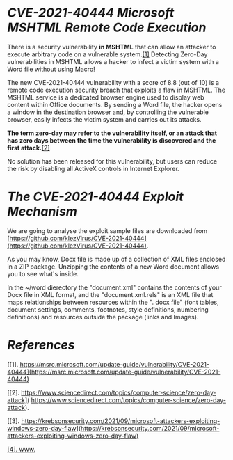 # *CVE-2021-40444 Microsoft MSHTML Remote Code Execution*

There is a security vulnerability **in MSHTML** that can allow an attacker to execute arbitrary code on a vulnerable system.[[1]](https://msrc.microsoft.com/update-guide/vulnerability/CVE-2021-40444) Detecting Zero-Day vulnerabilities in MSHTML allows a hacker to infect a victim system with a Word file without using Macro!

The new CVE-2021-40444 vulnerability with a score of 8.8 (out of 10) is a remote code execution security breach that exploits a flaw in MSHTML. The MSHTML service is a dedicated browser engine used to display web content within Office documents. By sending a Word file, the hacker opens a window in the destination browser and, by controlling the vulnerable browser, easily infects the victim system and carries out its attacks.

**The term zero-day may refer to the vulnerability itself, or an attack that has zero days between the time the vulnerability is discovered and the first attack.**[[2]](https://krebsonsecurity.com/2021/09/microsoft-attackers-exploiting-windows-zero-day-flaw)

No solution has been released for this vulnerability, but users can reduce the risk by disabling all ActiveX controls in Internet Explorer.

# *The CVE-2021-40444 Exploit Mechanism*

We are going to analyse the exploit sample files are downloaded from  [https://github.com/klezVirus/CVE-2021-40444](https://github.com/klezVirus/CVE-2021-40444).

As you may know, Docx file is made up of a collection of XML files enclosed in a ZIP package. Unzipping the contents of a new Word document allows you to see what's inside. 

In the ~/word dierectory the  "document.xml" contains the contents of your Docx file in XML format, and the "document.xml.rels"  is an XML file that maps relationships between resources within the ". docx file" (font tables, document settings, comments, footnotes, style definitions, numbering definitions) and resources outside the package (links and Images). 



 # *References*
 [[1]. https://msrc.microsoft.com/update-guide/vulnerability/CVE-2021-40444](https://msrc.microsoft.com/update-guide/vulnerability/CVE-2021-40444)
 
 [[2].  https://www.sciencedirect.com/topics/computer-science/zero-day-attack]( https://www.sciencedirect.com/topics/computer-science/zero-day-attack).

 [[3]. https://krebsonsecurity.com/2021/09/microsoft-attackers-exploiting-windows-zero-day-flaw](https://krebsonsecurity.com/2021/09/microsoft-attackers-exploiting-windows-zero-day-flaw)
 
 [[4]. www.](https://)






